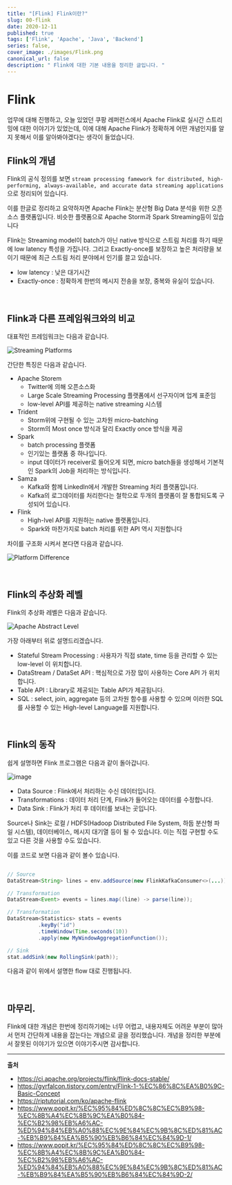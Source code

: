 ```yaml
---
title: "[Flink] Flink이란?"
slug: 00-flink
date: 2020-12-11
published: true
tags: ['Flink', 'Apache', 'Java', 'Backend']
series: false,
cover_image: ./images/Flink.png
canonical_url: false
description: " Flink에 대한 기본 내용을 정리한 글입니다. "
---
```


# Flink

업무에 대해 진행하고, 오늘 있었던 쿠팡 레퍼런스에서 Apache Flink로 실시간 스트리밍에 대한 이야기가 있었는데, 이에 대해 Apache Flink가 정확하게 어떤 개념인지를 알지 못해서 이를 알아봐야겠다는 생각이 들었습니다.

## Flink의 개념

Flink의 공식 정의를 보면 `stream processing famework for distributed, high-performing, always-available, and accurate data streaming applications` 으로 정리되어 있습니다.

이를 한글로 정리하고 요약하자면 Apache Flink는 분산형 Big Data 분석을 위한 오픈소스 플랫폼입니다. 비슷한 플랫폼으로 Apache Storm과 Spark Streaming등이 있습니다

Flink는 Streaming model이 batch가 아닌 native 방식으로 스트림 처리를 하기 때문에 low latency 특성을 가집니다. 그리고 Exactly-once를 보장하고 높은 처리량을 보이기 때문에 최근 스트림 처리 분야에서 인기를 끌고 있습니다.

- low latency : 낮은 대기시간
- Exactly-once : 정확하게 한번의 메시지 전송을 보장, 중복와 유실이 있습니다.

<br/>

## Flink과 다른 프레임워크와의 비교

대표적인 프레임워크는 다음과 같습니다.

![Streaming Platforms](https://user-images.githubusercontent.com/42582516/101909427-cfdd8580-3c00-11eb-9fb9-602c73229f5e.png)

간단한 특징은 다음과 같습니다.

- Apache Storem
  - Twitter에 의해 오픈소스화
  - Large Scale Streaming Processing 플랫폼에서 선구자이며 업계 표준임
  - low-level API를 제공하는 native streaming 시스템
- Trident
  - Storm위에 구현될 수 있는 고차원 micro-batching
  - Storm의 Most once 방식과 달리 Exactly once 방식을 제공
- Spark
  - batch processing 플랫폼
  - 인기있는 플랫폼 중 하나입니다.
  - input 데이터가 receiver로 들어오게 되면, micro batch들을 생성해서 기본적인 Spark의 Job을 처리하는 방식입니다.
- Samza
  - Kafka와 함께 LinkedIn에서 개발한 Streaming 처리 플랫폼입니다.
  - Kafka의 로그데이터를 처리한다는 철학으로 두개의 플랫폼이 잘 통합되도록 구성되어 있습니다.
- Flink
  - High-lvel API를 지원하는 native 플랫폼입니다.
  - Spark와 마찬가지로 batch 처리를 위한 API 역시 지원합니다

차이를 구조화 시켜서 본다면 다음과 같습니다.

![Platform Difference](https://user-images.githubusercontent.com/42582516/101910334-1c759080-3c02-11eb-9b48-0fc440c2f304.png)

<br/>

## Flink의 추상화 레벨

Flink의 추상화 레벨은 다음과 같습니다.

![Apache Abstract Level](https://user-images.githubusercontent.com/42582516/101910378-32835100-3c02-11eb-93be-d73a1b52547f.png)

가장 아래부터 위로 설명드리겠습니다.
- Stateful Stream Processing : 사용자가 직접 state, time 등을 관리할 수 있는 low-level 이 위치합니다.
- DataStream / DataSet API : 핵심적으로 가장 많이 사용하는 Core API 가 위치합니다.
- Table API : Library로 제공되는 Table API가 제공됩니다.
- SQL : select, join, aggregate 등의 고차원 함수를 사용할 수 있으며 이러한 SQL를 사용할 수 있는 High-level Language를 지원합니다.

<br/>

## Flink의 동작

쉽게 설명하면 Flink 프로그램은 다음과 같이 돌아갑니다.

![image](https://user-images.githubusercontent.com/42582516/101910900-f7cde880-3c02-11eb-95ac-2cacc8435593.png)

- Data Source : Flink에서 처리하는 수신 데이터입니다.
- Transformations : 데이터 처리 단계, Flink가 들어오는 데이터를 수정합니다.
- Data Sink : Flink가 처리 후 데이터를 보내는 곳입니다.

Source나 Sink는 로컬 / HDFS(Hadoop Distributed File System, 하둡 분산형 파일 시스템), 데이터베이스, 메시지 대기열 등이 될 수 있습니다. 이는 직접 구현할 수도 있고 다른 것을 사용할 수도 있습니다.

이를 코드로 보면 다음과 같이 볼수 있습니다.

```java

// Source
DataStream<String> lines = env.addSource(new FlinkKafkaConsumer<>(...));

// Transformation
DataStream<Event> events = lines.map((line) -> parse(line));

// Transformation
DataStream<Statistics> stats = events
          .keyBy("id")
          .timeWindow(Time.seconds(10))
          .apply(new MyWindowAggregationFunction());

// Sink
stat.addSink(new RollingSink(path));

```

다음과 같이 위에서 설명한 flow 대로 진행됩니다.

<br/>

## 마무리.

Flink에 대한 개념은 한번에 정리하기에는 너무 어렵고, 내용자체도 어려운 부분이 많아서 먼저 간단하게 내용을 잡는다는 개념으로 글을 정리했습니다. 개념을 정리한 부분에서 잘못된 이야기가 있으면 이야기주시면 감사합니다.


---
**출처**
- https://ci.apache.org/projects/flink/flink-docs-stable/
- https://gyrfalcon.tistory.com/entry/Flink-1-%EC%86%8C%EA%B0%9C-Basic-Concept
- https://riptutorial.com/ko/apache-flink
- https://www.popit.kr/%EC%95%84%ED%8C%8C%EC%B9%98-%EC%8B%A4%EC%8B%9C%EA%B0%84-%EC%B2%98%EB%A6%AC-%ED%94%84%EB%A0%88%EC%9E%84%EC%9B%8C%ED%81%AC-%EB%B9%84%EA%B5%90%EB%B6%84%EC%84%9D-1/
- https://www.popit.kr/%EC%95%84%ED%8C%8C%EC%B9%98-%EC%8B%A4%EC%8B%9C%EA%B0%84-%EC%B2%98%EB%A6%AC-%ED%94%84%EB%A0%88%EC%9E%84%EC%9B%8C%ED%81%AC-%EB%B9%84%EA%B5%90%EB%B6%84%EC%84%9D-2/
